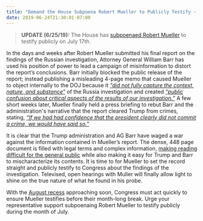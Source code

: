 ```yaml
---
title: "Demand the House Subpoena Robert Mueller to Publicly Testify - Subpoenaed  "
date: 2019-06-24T21:30:01-07:00
---
```

>**UPDATE (6/25/19):** The House has [subpoenaed Robert Mueller](https://www.washingtonpost.com/politics/mueller-to-testify-to-congress-in-open-session-about-his-investigation/2019/06/25/dde8c95a-975b-11e9-916d-9c61607d8190_story.html?utm_term=.47aaf72f0edf) to testify publicly on July 17th.

In the days and weeks after Robert Mueller submitted his final report on the findings of the Russian investigation, Attorney General William Barr has used his position of power to lead a campaign of misinformation to distort the report’s conclusions. Barr initially blocked the public release of the report; instead publishing a misleading 4-page memo that caused Mueller to object internally to the DOJ because it [_“did not fully capture the context, nature, and substance”_](https://www.politico.com/story/2019/04/30/robert-mueller-william-barr-report-1295269) of the Russia investigation and created [_“public confusion about critical aspects of the results of our investigation.”_](https://www.politico.com/story/2019/04/30/robert-mueller-william-barr-report-1295269)  A few short weeks later, Mueller finally held a press briefing to rebut Barr and the administration's narrative that the report cleared Trump from crimes, stating, [_“If we had had confidence that the president clearly did not commit a crime, we would have said so.”_](https://www.apnews.com/94323cfc164c4759ba6bf84ad2a46203)

It is clear that the Trump administration and AG Barr have waged a war against the information contained in Mueller’s report. The dense, 448 page document is filled with legal terms and complex information, [making reading difficult for the general public](https://www.cnn.com/2019/05/02/politics/mueller-report-bestseller/index.html) while also making it easy for Trump and Barr to mischaracterize its contents. It is time to for Mueller to set the record straight and publicly testify to Congress about the findings of the investigation. Televised, open hearings with Muller will finally allow light to shine on the true nature of what he found in his probe.

With the [August recess](https://www.senate.gov/artandhistory/history/common/generic/News_August_Recess.htm) approaching soon, Congress must act quickly to ensure Mueller testifies before their month-long break. Urge your representative support subpoenaing Robert Mueller to testify publicly during the month of July.
